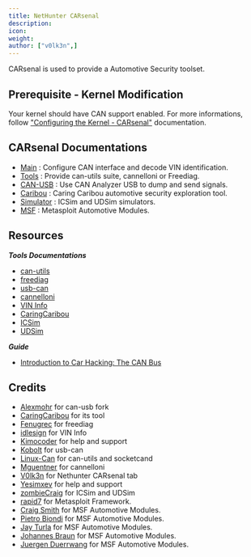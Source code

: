 ```yaml
---
title: NetHunter CARsenal
description:
icon:
weight:
author: ["v0lk3n",]
---
```


CARsenal is used to provide a Automotive Security toolset.

## Prerequisite - Kernel Modification

Your kernel should have CAN support enabled. For more informations, follow <a href="https://www.kali.org/docs/nethunter/nethunter-kernel-9-config-8/" target="_blank">"Configuring the Kernel - CARsenal"</a> documentation.


## CARsenal Documentations

- <a href="https://www.kali.org/docs/nethunter/nethunter-carsenal/docs/main" target="_blank">Main</a> : Configure CAN interface and decode VIN identification.
- <a href="https://www.kali.org/docs/nethunter/nethunter-carsenal/docs/tools" target="_blank">Tools</a> : Provide can-utils suite, cannelloni or Freediag.
- <a href="https://www.kali.org/docs/nethunter/nethunter-carsenal/docs/canusb" target="_blank">CAN-USB</a> : Use CAN Analyzer USB to dump and send signals.
- <a href="https://www.kali.org/docs/nethunter/nethunter-carsenal/docs/caribou" target="_blank">Caribou</a> : Caring Caribou automotive security exploration tool.
- <a href="https://www.kali.org/docs/nethunter/nethunter-carsenal/docs/simulator" target="_blank">Simulator</a> : ICSim and UDSim simulators.
- <a href="https://www.kali.org/docs/nethunter/nethunter-carsenal/docs/msf" target="_blank">MSF</a> : Metasploit Automotive Modules.

## Resources

***Tools Documentations***
* <a href="https://github.com/linux-can/can-utils" target="_blank">can-utils</a>
* <a href="https://freediag.sourceforge.io/" target="_blank">freediag</a>
* <a href="https://github.com/kobolt/usb-can" target="_blank">usb-can</a>
* <a href="https://github.com/mguentner/cannelloni" target="_blank">cannelloni</a>
* <a href="https://github.com/idlesign/vininfo" target="_blank">VIN Info</a>
* <a href="https://github.com/CaringCaribou/caringcaribou" target="_blank">CaringCaribou</a>
* <a href="https://github.com/zombieCraig/ICSim" target="_blank">ICSim</a>
* <a href="https://github.com/zombieCraig/UDSim" target="_blank">UDSim</a>


***Guide***
* <a href="https://www.offsec.com/blog/introduction-to-car-hacking-the-can-bus" target="_blank">Introduction to Car Hacking: The CAN Bus</a>


## Credits

* <a href="https://github.com/alexmohr" target="_blank">Alexmohr</a> for can-usb fork
* <a href="https://github.com/CaringCariboucaringcaribou" target="_blank">CaringCaribou</a> for its tool
* <a href="https://github.com/fenugrec" target="_blank">Fenugrec</a> for freediag
* <a href="https://github.com/idlesign/vininfo" target="_blank">idlesign</a> for VIN Info
* <a href="https://gitlab.com/kimoc0der" target="_blank">Kimocoder</a> for help and support
* <a href="https://github.com/kobolt" target="_blank">Kobolt</a> for usb-can
* <a href="https://github.com/linux-can" target="_blank">Linux-Can</a> for can-utils and socketcand
* <a href="https://github.com/mguentner" target="_blank">Mguentner</a> for cannelloni
* <a href="https://gitlab.com/V0lk3n" target="_blank">V0lk3n</a> for Nethunter CARsenal tab
* <a href="https://gitlab.com/yesimxev" target="_blank">Yesimxev</a> for help and support
* <a href="https://github.com/zombieCraig" target="_blank">zombieCraig</a> for ICSim and UDSim
* <a href="https://www.rapid7.com/"> rapid7</a> for Metasploit Framework.
* <a href="https://www.crunchbase.com/person/craig-smith-12"> Craig Smith</a> for MSF Automotive Modules.
* <a href="https://x.com/pietro_biondi94"> Pietro Biondi</a> for MSF Automotive Modules.
* <a href="https://ph.linkedin.com/in/shipjayturla"> Jay Turla</a> for MSF Automotive Modules.
* <a href="https://x.com/johbraun"> Johannes Braun</a> for MSF Automotive Modules.
* <a href="https://de.linkedin.com/in/j%C3%BCrgen-d%C3%BCrrwang-75160217a"> Juergen Duerrwang</a> for MSF Automotive Modules.
